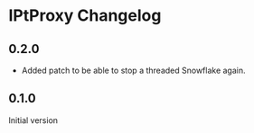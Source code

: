 # IPtProxy Changelog

## 0.2.0

- Added patch to be able to stop a threaded Snowflake again.

## 0.1.0

Initial version